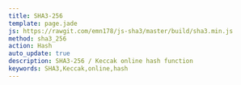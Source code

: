```yaml
---
title: SHA3-256
template: page.jade
js: https://rawgit.com/emn178/js-sha3/master/build/sha3.min.js
method: sha3_256
action: Hash
auto_update: true
description: SHA3-256 / Keccak online hash function
keywords: SHA3,Keccak,online,hash
---
```

